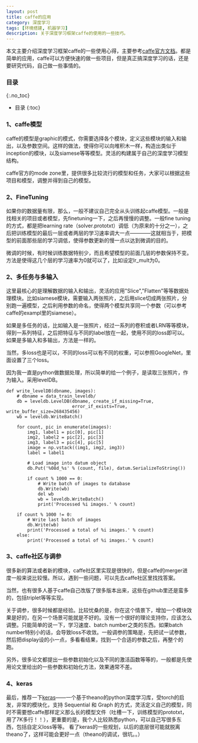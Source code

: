 ```yaml
---
layout: post
title: caffe的应用
category: 深度学习
tags: [环境搭建, 机器学习]
description: 关于深度学习框架caffe的使用的一些技巧。
---
```


本文主要介绍深度学习框架caffe的一些使用心得，主要参考[caffe官方文档](http://caffe.berkeleyvision.org/tutorial/)。都是简单的应用，caffe可以方便快速的做一些项目，但是真正搞深度学习的话，还是要研究代码，自己做一些事情的。

<!-- more -->

### 目录
{:.no_toc}

* 目录
{:toc}

### 1、caffe模型
caffe的模型是graphic的模式，你需要选择各个模块，定义这些模块的输入和输出，以及参数空间。这样的做法，使得你可以向堆积木一样，构造出类似于inception的模块，以及siamese等等模型。灵活的构建属于自己的深度学习模型结构。

caffe官方的mode zone里，提供很多比较流行的模型和任务，大家可以根据这些项目和模型，调整并得到自己的模型。

### 2、FineTuning
如果你的数据量有限，那么，一般不建议自己完全从头训练起caffe模型。一般是找相关的项目或者模型，先finetuning一下，之后再慢慢的调整。一般fine tuning的方式，都是把learning rate（solver.prototxt）调低（为原来的十分之一），之后把训练模型的最后一层或者两层的学习速率调大一点————这就相当于，把模型的前面那些层的学习调低，使得参数更新的慢一点以达到微调的目的。

微调的时候，有时候训练数据特别少，而且希望模型的前面几层的参数保持不变。方法是使得这几个层的学习速率为0就可以了，比如设定lr_mult为0。

### 2、多任务与多输入
这里最核心的是理解数据的输入和输出，灵活的应用"Slice","Flatten"等等数据处理模块。比如siamese模块，需要输入两张照片，之后用slice切成两张照片，分别跑一遍模型，之后利用参数的命名，使得两个模型共享同一个参数（可以参考caffe的exampl里的siamese）。

如果是多任务的话，比如输入是一张照片，经过一系列的卷积或者LRN等等模块，得到一系列特征，之后把特征与不同的label放在一起，使用不同的loss即可以。如果是多输入和多输出，方法是一样的。

当然，多loss也是可以，不同的loss可以有不同的权重，可以参照GoogleNet，里面设置了三个loss。

因为我一直是python做数据处理，所以简单的给一个例子，是读取三张照片，作为输入。采用levelDB。

```
def write_levelDB(dbname, images):
    # dbname = data_train_leveldb/
    db = leveldb.LevelDB(dbname, create_if_missing=True,
                         error_if_exists=True, write_buffer_size=268435456)
    wb = leveldb.WriteBatch()

    for count, pic in enumerate(images):
        img1, label1 = pic[0], pic[1]
        img2, label2 = pic[2], pic[3]
        img3, label3 = pic[4], pic[5]
        image = np.vstack((img1, img2, img3))
        label = label1

        # Load image into datum object
        db.Put('%08d_%s' % (count, file), datum.SerializeToString())

        if count % 1000 == 0:
            # Write batch of images to database
            db.Write(wb)
            del wb
            wb = leveldb.WriteBatch()
            print('Processed %i images.' % count)

    if count % 1000 != 0:
        # Write last batch of images
        db.Write(wb)
        print('Processed a total of %i images.' % count)
    else:
        print('Processed a total of %i images.' % count)

```

### 3、caffe社区与调参
很多新的算法或者新的模块，caffe社区里实现是很快的，但是caffe的merger进度一般来说比较慢。所以，遇到一些问题，可以先去caffe社区里找找答案。

当然，也有很多人基于caffe自己改版了很多版本出来，这些在github里还是蛮多的，包括triplet等等实现。

关于调参，很多时候都是经验。比较忧桑的是，你在这个情景下，增加一个模块效果是好的，在另一个场景可能就是不好的。没有一个很好的理论支持你，应该怎么调整。只能简单的说一下，学习速度、batch number之类的东西。如果batch number特别小的话，会导致loss不收敛。一般调参的策略是，先把试一试参数，然后把display设的小一点，多看看结果，找到一个合适的参数之后，再整个的跑。

另外，很多论文都提出一些参数初始化以及不同的激活函数等等的，一般都是先使用论文里给出的一些参数和初始化方法，效果通常不差。


### 4、keras
最后，推荐一下[keras](https://github.com/fchollet/keras)——一个基于theano的python深度学习库，受torch的启发，非常的模块化，支持 Sequential 和 Graph 的方式，灵活定义自己的模型，同时不需要想caffe那样定义那么长的模型文件（吐槽一下，训练模型的prototxt，用了7K多行！！），更重要的是，我个人比较熟悉python，可以自己写很多东西，包括自定义loss等等。
看了keras的一些规划，以后的底层很可能就脱离theano了，这样可能会更好一点（theano的调试，很坑。。）


